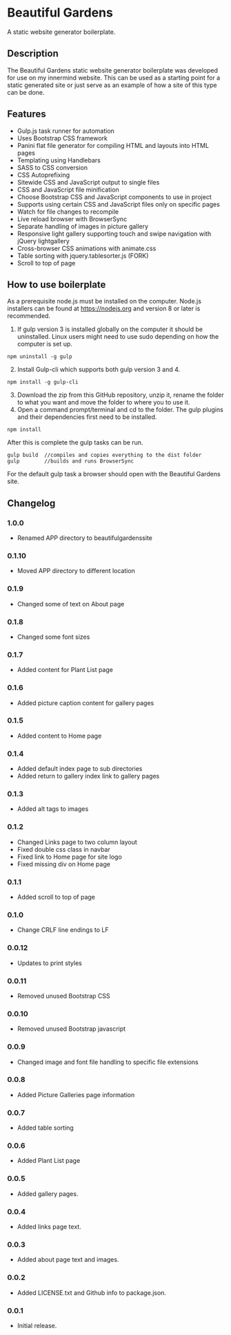 # Beautiful Gardens #

A static website generator boilerplate.

## Description ##

The Beautiful Gardens static website generator boilerplate was developed for use on my innermind website. This can be used as a starting point for a static generated site or just serve as an example of how a site of this type can be done.

## Features ##

* Gulp.js task runner for automation
* Uses Bootstrap CSS framework
* Panini flat file generator for compiling HTML and layouts into HTML pages
* Templating using Handlebars
* SASS to CSS conversion
* CSS Autoprefixing
* Sitewide CSS and JavaScript output to single files
* CSS and JavaScript file minification
* Choose Bootstrap CSS and JavaScript components to use in project
* Supports using certain CSS and JavaScript files only on specific pages
* Watch for file changes to recompile
* Live reload browser with BrowserSync
* Separate handling of images in picture gallery
* Responsive light gallery supporting touch and swipe navigation with jQuery lightgallery
* Cross-browser CSS animations with animate.css
* Table sorting with jquery.tablesorter.js (FORK)
* Scroll to top of page

## How to use boilerplate ##

As a prerequisite node.js must be installed on the computer. Node.js installers can be found at https://nodejs.org and version 8 or later is recommended.

1. If gulp version 3 is installed globally on the computer it should be uninstalled. Linux users might need to use sudo depending on how the computer is set up.
```
npm uninstall -g gulp
```
2. Install Gulp-cli which supports both gulp version 3 and 4.
```
npm install -g gulp-cli
```
3. Download the zip from this GitHub repository, unzip it, rename the folder to what you want and move the folder to where you to use it.
4. Open a command prompt/terminal and cd to the folder. The gulp plugins and their dependencies first need to be installed.
```
npm install
```
After this is complete the gulp tasks can be run.
```
gulp build  //compiles and copies everything to the dist folder
gulp        //builds and runs BrowserSync
```

For the default gulp task a browser should open with the Beautiful Gardens site.

## Changelog ##

### 1.0.0 ###
* Renamed APP directory to beautifulgardenssite

### 0.1.10 ###
* Moved APP directory to different location

### 0.1.9 ###
* Changed some of text on About page

### 0.1.8 ###
* Changed some font sizes

### 0.1.7 ###
* Added content for Plant List page

### 0.1.6 ###
* Added picture caption content for gallery pages

### 0.1.5 ###
* Added content to Home page

### 0.1.4 ###
* Added default index page to sub directories
* Added return to gallery index link to gallery pages

### 0.1.3 ###
* Added alt tags to images

### 0.1.2 ###
* Changed Links page to two column layout
* Fixed double css class in navbar
* Fixed link to Home page for site logo
* Fixed missing div on Home page

### 0.1.1 ###
* Added scroll to top of page

### 0.1.0 ###
* Change CRLF line endings to LF

### 0.0.12 ###
* Updates to print styles

### 0.0.11 ###
* Removed unused Bootstrap CSS

### 0.0.10 ###
* Removed unused Bootstrap javascript

### 0.0.9 ###
* Changed image and font file handling to specific file extensions

### 0.0.8 ###
* Added Picture Galleries page information

### 0.0.7 ###
* Added table sorting

### 0.0.6 ###
* Added Plant List page

### 0.0.5 ###
* Added gallery pages.

### 0.0.4 ###
* Added links page text.

### 0.0.3 ###
* Added about page text and images.

### 0.0.2 ###
* Added LICENSE.txt and Github info to package.json.

### 0.0.1 ###
* Initial release.
